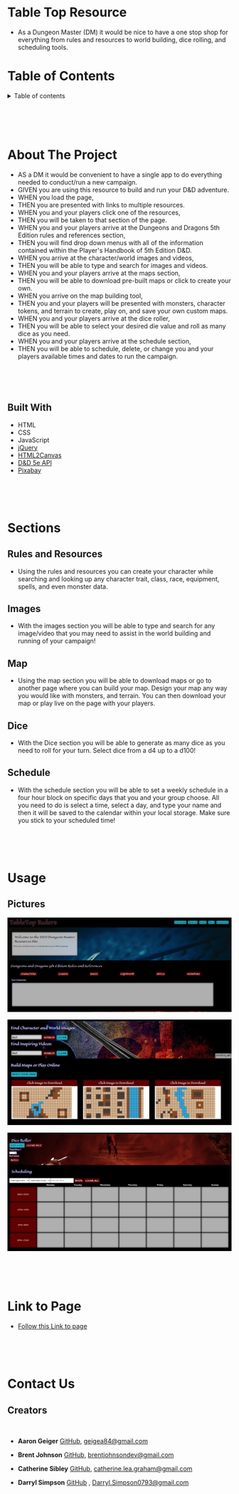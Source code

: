 # Table Top Resource

* As a Dungeon Master (DM) it would be nice to have a one stop shop for everything from rules and resources to world building, dice rolling, and scheduling tools.

# Table of Contents

<details>
<summary> Table of contents</summary>

 * [About the Project](#About-The-Project)
    * [Built With](#built-with)
* [Sections](#sections)
    * [Character List](#Character-list)
    * [Images](#images)
    * [Map](#map)
    * [Dice](#dice)
    * [Schedule](#schedule)

* [Usage](#usage)
    * [Pictures](#pictures)

* [Link to Page](#link-to-page)

* [Contact](#contact-us)
    * [Creators](#creators)

</details>


</br>
</br>
</br>
</br>




# About The Project

* AS a DM it would be convenient to have a single app to do everything needed to conduct/run a new campaign.
* GIVEN you are using this resource to build and run your D&D adventure.
* WHEN you load the page,
* THEN you are presented with links to multiple resources.
* WHEN you and your players click one of the resources,
* THEN you will be taken to that section of the page.
* WHEN you and your players arrive at the Dungeons and Dragons 5th Edition rules and references section,
* THEN you will find drop down menus with all of the information contained within the Player's Handbook of 5th Edition D&D. 
* WHEN you arrive at the character/world images and videos,
* THEN you will be able to type and search for images and videos.
* WHEN you and your players arrive at the maps section,
* THEN you will be able to download pre-built maps or click to create your own.
* WHEN you arrive on the map building tool,
* THEN you and your players will be presented with monsters, character tokens, and terrain to create, play on, and save your own custom maps.
* WHEN you and your players arrive at the dice roller,
* THEN you will be able to select your desired die value and roll as many dice as you need.
* WHEN you and your players arrive at the schedule section,
* THEN you will be able to schedule, delete, or change you and your players available times and dates to run the campaign.

</br>
</br>
</br>

## Built With
 * HTML
 * CSS 
 * JavaScript
 * [jQuery](https://jquery.com/)
 * [HTML2Canvas](https://html2canvas.hertzen.com/)
 * [D&D 5e API](https://www.dnd5eapi.co/)
 * [Pixabay](https://pixabay.com/)


</br>
</br>
</br>

# Sections

## Rules and Resources
* Using the rules and resources you can create your character while searching and looking up any character trait, class, race, equipment, spells, and even monster data.

## Images
* With the images section you will be able to type and search for any image/video that you may need to assist in the world building and running of your campaign!

## Map
* Using the map section you will be able to download maps or go to another page where you can build your map. Design your map any way you would like with monsters, and terrain. You can then download your map or play live on the page with your players.

## Dice
* With the Dice section you will be able to generate as many dice as you need to roll for your turn. Select dice from a d4 up to a d100!

## Schedule

* With the schedule section you will be able to set a weekly schedule in a four hour block on specific days that you and your group choose. All you need to do is select a time, select a day, and type your name and then it will be saved to the calendar within your local storage. Make sure you stick to your scheduled time!

</br>
</br>
</br>

# Usage

## Pictures

![ScreenShot1of3](assets/images/image00.png)

![ScreenShot2of3](assets/images/image01-2.png)

![ScreenShot3of3](assets/images/image02.png)

</br>
</br>
</br>

# Link to Page

* [Follow this Link to page](https://cgsdesign.github.io/table-top-resource/)

</br>
</br>
</br>

# Contact Us

## Creators
</br>

* **Aaron Geiger** [GitHub](https://github.com/geigea84), [geigea84@gmail.com](mailto:geigea84@gmail.com)

* **Brent Johnson** [GitHub](https://github.com/uberbrent), [brentjohnsondev@gmail.com](mailto:brentjohnsondev@gmail.com)

* **Catherine Sibley** [GitHub](https://github.com/cgsdesign), [catherine.lea.graham@gmail.com](mailto:catherine.lea.graham@gmail.com)

* **Darryl Simpson** [GitHub](https://github.com/DarrylSimpson) , [Darryl.Simpson0793@gmail.com](mailto:Darryl.Simpson0793@gmail.com)

